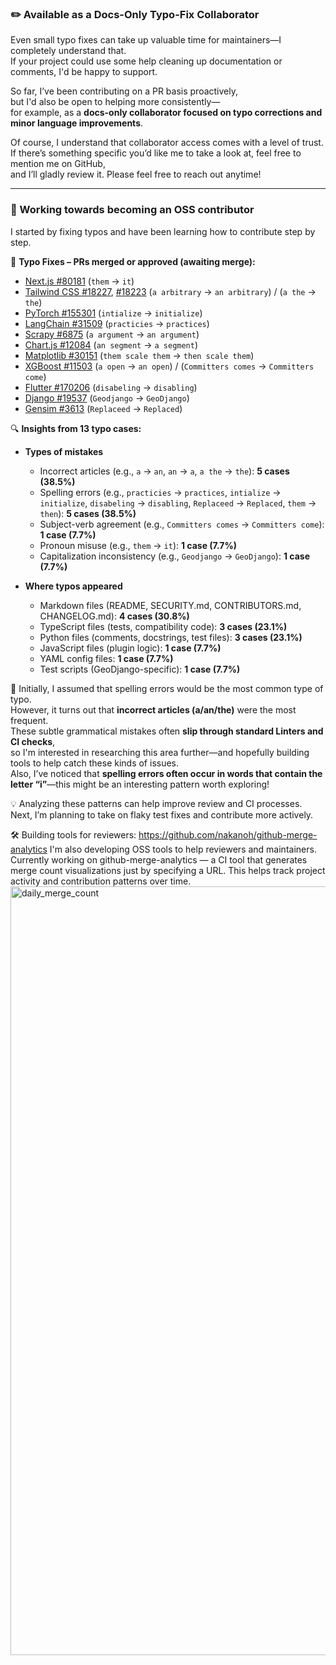 ### ✏️ Available as a Docs-Only Typo-Fix Collaborator  
Even small typo fixes can take up valuable time for maintainers—I completely understand that.  
If your project could use some help cleaning up documentation or comments, I'd be happy to support.

So far, I’ve been contributing on a PR basis proactively,  
but I'd also be open to helping more consistently—  
for example, as a **docs-only collaborator focused on typo corrections and minor language improvements**.

Of course, I understand that collaborator access comes with a level of trust.  
If there’s something specific you’d like me to take a look at, feel free to mention me on GitHub,  
and I’ll gladly review it. Please feel free to reach out anytime!

---

### 👋 Working towards becoming an OSS contributor  
I started by fixing typos and have been learning how to contribute step by step.

🔹 **Typo Fixes – PRs merged or approved (awaiting merge):**  
- [Next.js #80181](https://github.com/vercel/next.js/pull/80181)  (`them` → `it`)  
- [Tailwind CSS #18227](https://github.com/tailwindlabs/tailwindcss/pull/18227), [#18223](https://github.com/tailwindlabs/tailwindcss/pull/18223)   (`a arbitrary` → `an arbitrary`) / (`a the` → `the`)  
- [PyTorch #155301](https://github.com/pytorch/pytorch/pull/155301)  (`intialize` → `initialize`)  
- [LangChain #31509](https://github.com/langchain-ai/langchain/pull/31509)  (`practicies` → `practices`)  
- [Scrapy #6875](https://github.com/scrapy/scrapy/pull/6875)  (`a argument` → `an argument`)  
- [Chart.js #12084](https://github.com/chartjs/Chart.js/pull/12084)  (`an segment` → `a segment`)  
- [Matplotlib #30151](https://github.com/matplotlib/matplotlib/pull/30151)  (`them scale them` → `then scale them`)  
- [XGBoost #11503](https://github.com/dmlc/xgboost/pull/11503)   (`a open` → `an open`) / (`Committers comes` → `Committers come`)  
- [Flutter #170206](https://github.com/flutter/flutter/pull/170206) (`disabeling` → `disabling`)  
- [Django #19537](https://github.com/django/django/pull/19537) (`Geodjango` → `GeoDjango`)  
- [Gensim #3613](https://github.com/piskvorky/gensim/pull/3613) (`Replaceed` → `Replaced`) 

🔍 **Insights from 13 typo cases:**  
- **Types of mistakes**  
  - Incorrect articles (e.g., `a` → `an`, `an` → `a`, `a the` → `the`): **5 cases (38.5%)**  
  - Spelling errors (e.g., `practicies` → `practices`, `intialize` → `initialize`, `disabeling` → `disabling`, `Replaceed` → `Replaced`, `them` → `then`): **5 cases (38.5%)**  
  - Subject-verb agreement (e.g., `Committers comes` → `Committers come`): **1 case (7.7%)**  
  - Pronoun misuse (e.g., `them` → `it`): **1 case (7.7%)**  
  - Capitalization inconsistency (e.g., `Geodjango` → `GeoDjango`): **1 case (7.7%)**

- **Where typos appeared**  
  - Markdown files (README, SECURITY.md, CONTRIBUTORS.md, CHANGELOG.md): **4 cases (30.8%)**  
  - TypeScript files (tests, compatibility code): **3 cases (23.1%)**  
  - Python files (comments, docstrings, test files): **3 cases (23.1%)**  
  - JavaScript files (plugin logic): **1 case (7.7%)**  
  - YAML config files: **1 case (7.7%)**  
  - Test scripts (GeoDjango-specific): **1 case (7.7%)**

🧠 Initially, I assumed that spelling errors would be the most common type of typo.  
However, it turns out that **incorrect articles (a/an/the)** were the most frequent.  
These subtle grammatical mistakes often **slip through standard Linters and CI checks**,  
so I'm interested in researching this area further—and hopefully building tools to help catch these kinds of issues.  
Also, I’ve noticed that **spelling errors often occur in words that contain the letter “i”**—this might be an interesting pattern worth exploring!

💡 Analyzing these patterns can help improve review and CI processes.  
Next, I’m planning to take on flaky test fixes and contribute more actively.

🛠️ Building tools for reviewers:
https://github.com/nakanoh/github-merge-analytics
I'm also developing OSS tools to help reviewers and maintainers. Currently working on github-merge-analytics — a CI tool that generates merge count visualizations just by specifying a URL. This helps track project activity and contribution patterns over time.
<img width="1230" alt="daily_merge_count" src="https://github.com/user-attachments/assets/00f024e9-96fd-4a6f-bce7-04f602da16ca" />

